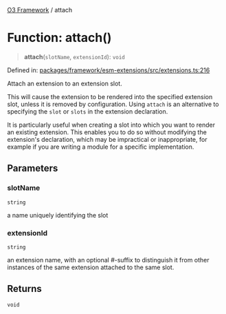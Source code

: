 [O3 Framework](../API.md) / attach

# Function: attach()

> **attach**(`slotName`, `extensionId`): `void`

Defined in: [packages/framework/esm-extensions/src/extensions.ts:216](https://github.com/habeshabro/openmrs-esm-core/blob/main/packages/framework/esm-extensions/src/extensions.ts#L216)

Attach an extension to an extension slot.

This will cause the extension to be rendered into the specified
extension slot, unless it is removed by configuration. Using
`attach` is an alternative to specifying the `slot` or `slots`
in the extension declaration.

It is particularly useful when creating a slot into which
you want to render an existing extension. This enables you
to do so without modifying the extension's declaration, which
may be impractical or inappropriate, for example if you are
writing a module for a specific implementation.

## Parameters

### slotName

`string`

a name uniquely identifying the slot

### extensionId

`string`

an extension name, with an optional #-suffix
   to distinguish it from other instances of the same extension
   attached to the same slot.

## Returns

`void`
